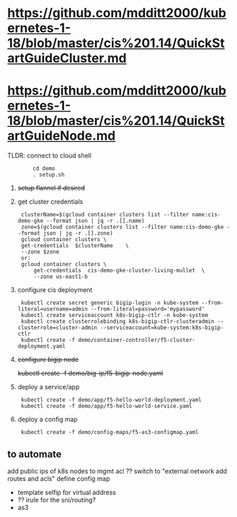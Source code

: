 # https://github.com/mdditt2000/kubernetes-1-18/blob/master/cis%201.14/QuickStartGuideCluster.md
# https://github.com/mdditt2000/kubernetes-1-18/blob/master/cis%201.14/QuickStartGuideNode.md


TLDR:
        connect to cloud shell

            cd demo
            . setup.sh


1. ~~setup flannel if desired~~

2. get cluster credentials

        clusterName=$(gcloud container clusters list --filter name:cis-demo-gke --format json | jq -r .[].name)
        zone=$(gcloud container clusters list --filter name:cis-demo-gke --format json | jq -r .[].zone)
        gcloud container clusters \
        get-credentials  $clusterName	 \
        --zone $zone
        or:    
        gcloud container clusters \
            get-credentials  cis-demo-gke-cluster-living-mullet	 \
            --zone us-east1-b
2. configure cis deployment

        kubectl create secret generic bigip-login -n kube-system --from-literal=username=admin --from-literal=password='mypassword'
        kubectl create serviceaccount k8s-bigip-ctlr -n kube-system
        kubectl create clusterrolebinding k8s-bigip-ctlr-clusteradmin --clusterrole=cluster-admin --serviceaccount=kube-system:k8s-bigip-ctlr
        kubectl create -f demo/container-controller/f5-cluster-deployment.yaml
3. ~~configure bigip node~~

    ~~kubectl create -f demo/big-ip/f5-bigip-node.yaml~~
4. deploy a service/app

        kubectl create -f demo/app/f5-hello-world-deployment.yaml
        kubectl create -f demo/app/f5-hello-world-service.yaml
4. deploy a config map

        kubectl create -f demo/config-maps/f5-as3-configmap.yaml



## to automate ##

add public ips of k8s nodes to mgmt acl ??
switch to "external network add routes and acls"
define config map
- template selfip for virtual address
- ?? irule for the sni/routing?
- as3 